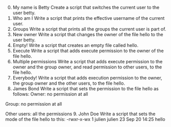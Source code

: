 0. My name is Betty
Create a script that switches the current user to the user betty.
1. Who am I
Write a script that prints the effective username of the current user.
2. Groups
Write a script that prints all the groups the current user is part of.
3. New owner
Write a script that changes the owner of the file hello to the user betty.
4. Empty!
Write a script that creates an empty file called hello.
5. Execute
Write a script that adds execute permission to the owner of the file hello.
6. Multiple permissions
Write a script that adds execute permission to the owner and the group owner, and read permission to other users, to the file hello.
7. Everybody!
Write a script that adds execution permission to the owner, the group owner and the other users, to the file hello.
8. James Bond
Write a script that sets the permission to the file hello as follows:
Owner: no permission at all

Group: no permission at all

Other users: all the permissions 
9. John Doe
Write a script that sets the mode of the file hello to this:
-rwxr-x-wx 1 julien julien 23 Sep 20 14:25 hello 
